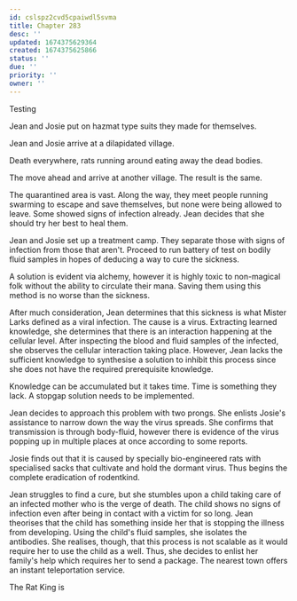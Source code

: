```yaml
---
id: cslspz2cvd5cpaiwdl5svma
title: Chapter 283
desc: ''
updated: 1674375629364
created: 1674375625866
status: ''
due: ''
priority: ''
owner: ''
---
```


Testing

Jean and Josie put on hazmat type suits they made for themselves.

Jean and Josie arrive at a dilapidated village.

Death everywhere, rats running around eating away the dead bodies.

The move ahead and arrive at another village. The result is the same.

The quarantined area is vast. Along the way, they meet people running swarming to escape and save themselves, but none were being allowed to leave. Some showed signs of infection already. Jean decides that she should try her best to heal them.

Jean and Josie set up a treatment camp. They separate those with signs of infection from those that aren't. Proceed to run battery of test on bodily fluid samples in hopes of deducing a way to cure the sickness.

A solution is evident via alchemy, however it is highly toxic to non-magical folk without the ability to circulate their mana. Saving them using this method is no worse than the sickness.

After much consideration, Jean determines that this sickness is what Mister Larks defined as a viral infection. The cause is a virus. Extracting learned knowledge, she determines that there is an interaction happening at the cellular level. After inspecting the blood and fluid samples of the infected, she observes the cellular interaction taking place. However, Jean lacks the sufficient knowledge to synthesise a solution to inhibit this process since she does not have the required prerequisite knowledge.

Knowledge can be accumulated but it takes time. Time is something they lack. A stopgap solution needs to be implemented.

Jean decides to approach this problem with two prongs. She enlists Josie's assistance to narrow down the way the virus spreads. She confirms that transmission is through body-fluid, however there is evidence of the virus popping up in multiple places at once according to some reports.

Josie finds out that it is caused by specially bio-engineered rats with specialised sacks that cultivate and hold the dormant virus. Thus begins the complete eradication of rodentkind.

Jean struggles to find a cure, but she stumbles upon a child taking care of an infected mother who is the verge of death. The child shows no signs of infection even after being in contact with a victim for so long. Jean theorises that the child has something inside her that is stopping the illness from developing. Using the child's fluid samples, she isolates the antibodies. She realises, though, that this process is not scalable as it would require her to use the child as a well. Thus, she decides to enlist her family's help which requires her to send a package. The nearest town offers an instant teleportation service.

The Rat King is 